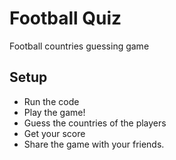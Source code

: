 # Football Quiz
Football countries guessing game
## Setup
- Run the code
- Play the game!
- Guess the countries of the players
- Get your score
- Share the game with your friends.
